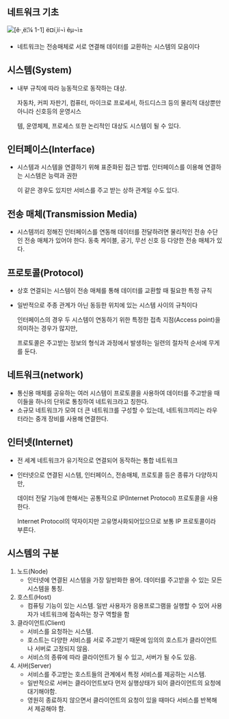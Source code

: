 ## 네트워크 기초

![[ê·¸ë¦¼ 1-1] ë¤í¸ìí¬ì êµ¬ì±](https://dbscthumb-phinf.pstatic.net/3578_000_1/20141023224033005_5G1BS9SOB.jpg/ka8_7_i1.jpg?type=w431_fst&wm=N) 

- 네트워크는 전송매체로 서로 연결해 데이터를 교환하는 시스템의 모음이다



## 시스템(System)

- 내부 규칙에 따라 능동적으로 동작하는 대상. 

  자동차, 커피 자판기, 컴퓨터, 마이크로 프로세서, 하드디스크 등의 물리적 대상뿐만 아니라 신호등의 운영시스

  템, 운영체제, 프로세스 또한 논리적인 대상도 시스템이 될 수 있다.



## 인터페이스(Interface)

- 시스템과 시스템을 연결하기 위해 표준화된 접근 방법. 인터페이스를 이용해 연결하는 시스템은 능력과 권한

  이 같은 경우도 있지만 서비스를 주고 받는 상하 관계일 수도 있다.



## 전송 매체(Transmission Media)

- 시스템끼리 정해진 인터페이스를 연동해 데이터를 전달하려면 물리적인 전송 수단인 전송 매체가 있어야 한다. 동축 케이블, 공기, 무선 신호 등 다양한 전송 매체가 있다.



## 프로토콜(Protocol)

- 상호 연결되는 시스템이 전송 매체를 통해 데이터를 교환할 때 필요한 특정 규칙

- 일반적으로 주종 관계가 아닌 동등한 위치에 있는 시스템 사이의 규칙이다

  인터페이스의 경우 두 시스템이 연동하기 위한 특정한 접촉 지점(Access point)을 의미하는 경우가 많지만,

  프로토콜은 주고받는 정보의 형식과 과정에서 발생하는 일련의 절차적 순서에 무게를 둔다.



## 네트워크(network)

- 통신용 매체를 공유하는 여러 시스템이 프로토콜을 사용하여 데이터를 주고받을 때 이들을 하나의 단위로 통칭하여 네트워크라고 칭한다.
- 소규모 네트워크가 모여 더 큰 네트워크를 구성할 수 있는데, 네트워크끼리는 라우터라는 중개 장비를 사용해 연결한다.



## 인터넷(Internet)

- 전 세계 네트워크가 유기적으로 연결되어 동작하는 통합 네트워크

- 인터넷으로 연결된 시스템, 인터페이스, 전송매체, 프로토콜 등은 종류가 다양하지만, 

  데이터 전달 기능에 한해서는 공통적으로 IP(Internet Protocol) 프로토콜을 사용한다.

  Internet Protocol의 약자이지만 고유명사화되어있으므로 보통 IP 프로토콜이라 부른다.



## 시스템의 구분

1. 노드(Node)
   - 인터넷에 연결된 시스템을 가장 일반화한 용어. 데이터를 주고받을 수 있는 모든 시스템을 통칭.
2. 호스트(Host)
   - 컴퓨팅 기능이 있는 시스템. 일반 사용자가 응용프로그램을 실행할 수 있어 사용자가 네트워크에 접속하는 창구 역할을 함
3. 클라이언트(Client)
   - 서비스를 요청하는 시스템.
   - 호스트는 다양한 서비스를 서로 주고받기 때문에 임의의 호스트가 클라이언트나 서버로 고정되지 않음.
   - 서비스의 종류에 따라 클라이언트가 될 수 있고, 서버가 될 수도 있음.
4. 서버(Server)
   - 서비스를 주고받는 호스트들의 관계에서 특정 서비스를 제공하는 시스템.
   - 일반적으로 서버는 클라이언트보다 먼저 실행상태가 되어 클라이언트의 요청에 대기해야함.
   - 영원히 종료하지 않으면서 클라이언트의 요청이 있을 때마다 서비스를 반복해서 제공해야 함.